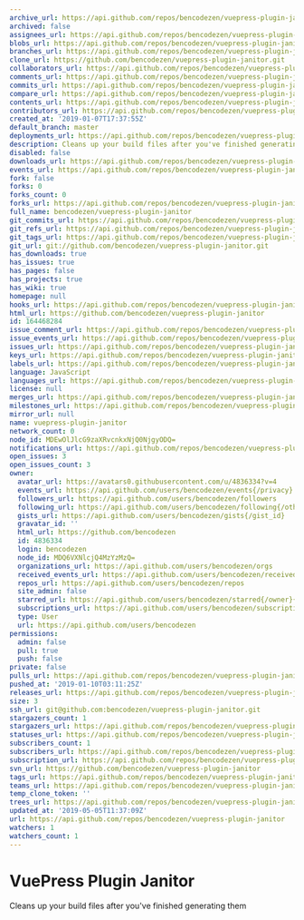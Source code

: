 ```yaml
---
archive_url: https://api.github.com/repos/bencodezen/vuepress-plugin-janitor/{archive_format}{/ref}
archived: false
assignees_url: https://api.github.com/repos/bencodezen/vuepress-plugin-janitor/assignees{/user}
blobs_url: https://api.github.com/repos/bencodezen/vuepress-plugin-janitor/git/blobs{/sha}
branches_url: https://api.github.com/repos/bencodezen/vuepress-plugin-janitor/branches{/branch}
clone_url: https://github.com/bencodezen/vuepress-plugin-janitor.git
collaborators_url: https://api.github.com/repos/bencodezen/vuepress-plugin-janitor/collaborators{/collaborator}
comments_url: https://api.github.com/repos/bencodezen/vuepress-plugin-janitor/comments{/number}
commits_url: https://api.github.com/repos/bencodezen/vuepress-plugin-janitor/commits{/sha}
compare_url: https://api.github.com/repos/bencodezen/vuepress-plugin-janitor/compare/{base}...{head}
contents_url: https://api.github.com/repos/bencodezen/vuepress-plugin-janitor/contents/{+path}
contributors_url: https://api.github.com/repos/bencodezen/vuepress-plugin-janitor/contributors
created_at: '2019-01-07T17:37:55Z'
default_branch: master
deployments_url: https://api.github.com/repos/bencodezen/vuepress-plugin-janitor/deployments
description: Cleans up your build files after you've finished generating them
disabled: false
downloads_url: https://api.github.com/repos/bencodezen/vuepress-plugin-janitor/downloads
events_url: https://api.github.com/repos/bencodezen/vuepress-plugin-janitor/events
fork: false
forks: 0
forks_count: 0
forks_url: https://api.github.com/repos/bencodezen/vuepress-plugin-janitor/forks
full_name: bencodezen/vuepress-plugin-janitor
git_commits_url: https://api.github.com/repos/bencodezen/vuepress-plugin-janitor/git/commits{/sha}
git_refs_url: https://api.github.com/repos/bencodezen/vuepress-plugin-janitor/git/refs{/sha}
git_tags_url: https://api.github.com/repos/bencodezen/vuepress-plugin-janitor/git/tags{/sha}
git_url: git://github.com/bencodezen/vuepress-plugin-janitor.git
has_downloads: true
has_issues: true
has_pages: false
has_projects: true
has_wiki: true
homepage: null
hooks_url: https://api.github.com/repos/bencodezen/vuepress-plugin-janitor/hooks
html_url: https://github.com/bencodezen/vuepress-plugin-janitor
id: 164468284
issue_comment_url: https://api.github.com/repos/bencodezen/vuepress-plugin-janitor/issues/comments{/number}
issue_events_url: https://api.github.com/repos/bencodezen/vuepress-plugin-janitor/issues/events{/number}
issues_url: https://api.github.com/repos/bencodezen/vuepress-plugin-janitor/issues{/number}
keys_url: https://api.github.com/repos/bencodezen/vuepress-plugin-janitor/keys{/key_id}
labels_url: https://api.github.com/repos/bencodezen/vuepress-plugin-janitor/labels{/name}
language: JavaScript
languages_url: https://api.github.com/repos/bencodezen/vuepress-plugin-janitor/languages
license: null
merges_url: https://api.github.com/repos/bencodezen/vuepress-plugin-janitor/merges
milestones_url: https://api.github.com/repos/bencodezen/vuepress-plugin-janitor/milestones{/number}
mirror_url: null
name: vuepress-plugin-janitor
network_count: 0
node_id: MDEwOlJlcG9zaXRvcnkxNjQ0NjgyODQ=
notifications_url: https://api.github.com/repos/bencodezen/vuepress-plugin-janitor/notifications{?since,all,participating}
open_issues: 3
open_issues_count: 3
owner:
  avatar_url: https://avatars0.githubusercontent.com/u/4836334?v=4
  events_url: https://api.github.com/users/bencodezen/events{/privacy}
  followers_url: https://api.github.com/users/bencodezen/followers
  following_url: https://api.github.com/users/bencodezen/following{/other_user}
  gists_url: https://api.github.com/users/bencodezen/gists{/gist_id}
  gravatar_id: ''
  html_url: https://github.com/bencodezen
  id: 4836334
  login: bencodezen
  node_id: MDQ6VXNlcjQ4MzYzMzQ=
  organizations_url: https://api.github.com/users/bencodezen/orgs
  received_events_url: https://api.github.com/users/bencodezen/received_events
  repos_url: https://api.github.com/users/bencodezen/repos
  site_admin: false
  starred_url: https://api.github.com/users/bencodezen/starred{/owner}{/repo}
  subscriptions_url: https://api.github.com/users/bencodezen/subscriptions
  type: User
  url: https://api.github.com/users/bencodezen
permissions:
  admin: false
  pull: true
  push: false
private: false
pulls_url: https://api.github.com/repos/bencodezen/vuepress-plugin-janitor/pulls{/number}
pushed_at: '2019-01-10T03:11:25Z'
releases_url: https://api.github.com/repos/bencodezen/vuepress-plugin-janitor/releases{/id}
size: 3
ssh_url: git@github.com:bencodezen/vuepress-plugin-janitor.git
stargazers_count: 1
stargazers_url: https://api.github.com/repos/bencodezen/vuepress-plugin-janitor/stargazers
statuses_url: https://api.github.com/repos/bencodezen/vuepress-plugin-janitor/statuses/{sha}
subscribers_count: 1
subscribers_url: https://api.github.com/repos/bencodezen/vuepress-plugin-janitor/subscribers
subscription_url: https://api.github.com/repos/bencodezen/vuepress-plugin-janitor/subscription
svn_url: https://github.com/bencodezen/vuepress-plugin-janitor
tags_url: https://api.github.com/repos/bencodezen/vuepress-plugin-janitor/tags
teams_url: https://api.github.com/repos/bencodezen/vuepress-plugin-janitor/teams
temp_clone_token: ''
trees_url: https://api.github.com/repos/bencodezen/vuepress-plugin-janitor/git/trees{/sha}
updated_at: '2019-05-05T11:37:09Z'
url: https://api.github.com/repos/bencodezen/vuepress-plugin-janitor
watchers: 1
watchers_count: 1
---
```


# VuePress Plugin Janitor

Cleans up your build files after you've finished generating them
